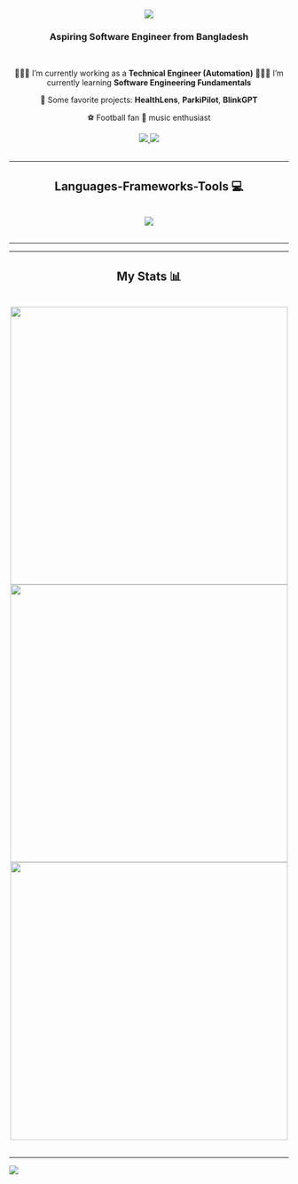 <h1 align="center">
    <img src="https://readme-typing-svg.herokuapp.com/?font=Righteous&size=35&center=true&vCenter=true&width=500&height=70&duration=5000&lines=Hi+There!+👋;+I'm+Rifat+Arman+Chowdhury!;" />
</h1>

<h3 align="center">Aspiring Software Engineer from Bangladesh</h3>

<br/>

<div align="center">
 
 👨🏻‍💻 I’m currently working as a **Technical Engineer (Automation)**
 🙋🏻‍♂️ I’m currently learning **Software Engineering Fundamentals**
 
 🌟 Some favorite projects: **HealthLens**, **ParkiPilot**, **BlinkGPT**
 
 ⚽ Football fan 
 🎵 music enthusiast
 
</div>
<div align="center"> 
  <a href="mailto:rifatutsho7@gmail.com" target="_blank">
    <img src="https://img.shields.io/badge/Gmail-333333?style=for-the-badge&logo=gmail&logoColor=red" />
  </a>
  <a href="https://www.linkedin.com/in/rifat-arman-chowdhury/" target="_blank">
    <img src="https://img.shields.io/badge/LinkedIn-0077B5?style=for-the-badge&logo=linkedin&logoColor=white" target="_blank" />
  </a>

</div>

 
<br/>
<hr/>
 
<h2 align="center">Languages-Frameworks-Tools 💻</h2>
<br/>
<div align="center">
    <img src="https://skillicons.dev/icons?i=react,nextjs,bootstrap,tailwind,js,python,flask,nodejs,express,sql,mysql,postgres,mongodb,git,github,vscode,netlify,vercel,firebase" />
</div>

<br/>
<hr/>


<hr/>
<h2 align="center">My Stats 📊</h2>
<br>
<div align=center>
  <img width=500 src="https://github-readme-stats.vercel.app/api?username=RifatC2002&theme=react&show_icons=true&hide_border=true&count_private=true" alt=""/>
  <img width=500 src="https://github-readme-streak-stats.herokuapp.com/?user=RifatC2002&theme=react&hide_border=true" alt=""/>
  <img width=500 src="https://github-readme-stats.vercel.app/api/top-langs/?username=RifatC2002&theme=react&show_icons=true&hide_border=true&layout=donut" alt=""/>
</div>
<br/>

---

[![](https://visitcount.itsvg.in/api?id=RifatC2002&label=Profile%20Views&color=8&icon=2&pretty=true)](https://visitcount.itsvg.in)
